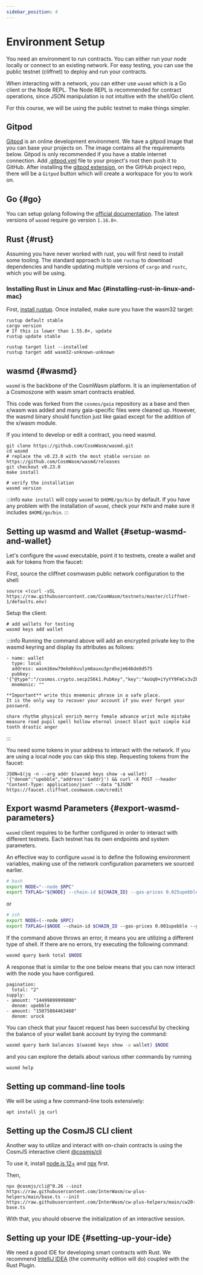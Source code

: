 ```yaml
---
sidebar_position: 4
---
```


# Environment Setup

You need an environment to run contracts. You can either run your node locally or connect to an existing network. For
easy testing, you can use the public testnet (cliffnet) to deploy and run your contracts.

When interacting with a network, you can either use `wasmd` which is a Go client or the Node REPL. The Node REPL is
recommended for contract operations, since JSON manipulation is not intuitive with the shell/Go client.

For this course, we will be using the public testnet to make things simpler.

## Gitpod

[Gitpod](https://www.gitpod.io/) is an online development environment. We have a gitpod image that you can base your
projects on. The image contains all the requirements below. Gitpod is only recommended if you have a stable internet connection.
Add [.gitpod.yml](https://github.com/CosmWasm/cosmwasm-template/blob/master/.gitpod.yml) file to your project's root
then push it to GitHub. After installing the [gitpod extension](https://www.gitpod.io/extension-activation/), on the GitHub
project repo, there will be a `Gitpod` button which will create a workspace for you to work on.

## Go {#go}

You can setup golang following the [official documentation](https://github.com/golang/go/wiki#working-with-go). The latest
versions of `wasmd`
require go version `1.16.8+`.

## Rust {#rust}

Assuming you have never worked with rust, you will first need to install some tooling. The standard approach is to
use `rustup` to download dependencies and handle updating multiple versions of
`cargo` and `rustc`, which you will be using.

### Installing Rust in Linux and Mac {#installing-rust-in-linux-and-mac}

First, [install rustup](https://rustup.rs/). Once installed, make sure you have the wasm32 target:

```shell
rustup default stable
cargo version
# If this is lower than 1.55.0+, update
rustup update stable

rustup target list --installed
rustup target add wasm32-unknown-unknown
```

## wasmd {#wasmd}

`wasmd` is the backbone of the CosmWasm platform. It is an implementation of a Cosmoszone with wasm smart contracts
enabled.

This code was forked from the `cosmos/gaia` repository as a base and then x/wasm was added and many
gaia-specific files were cleaned up. However, the wasmd binary should function just like gaiad except for the addition of the x/wasm
module.

If you intend to develop or edit a contract, you need wasmd.

```shell
git clone https://github.com/CosmWasm/wasmd.git
cd wasmd
# replace the v0.23.0 with the most stable version on https://github.com/CosmWasm/wasmd/releases
git checkout v0.23.0
make install

# verify the installation
wasmd version
```

:::info
`make install` will copy `wasmd` to `$HOME/go/bin`
 by default. If you have any problem with the installation of `wasmd`, check your `PATH` and make sure it includes `$HOME/go/bin`. 
:::

## Setting up wasmd and Wallet {#setup-wasmd-and-wallet}

Let's configure the `wasmd` executable, point it to testnets, create a wallet and ask for tokens from the faucet:

First, source the cliffnet cosmwasm public network configuration to the shell:

```shell
source <(curl -sSL https://raw.githubusercontent.com/CosmWasm/testnets/master/cliffnet-1/defaults.env)
```

Setup the client:

```shell
# add wallets for testing
wasmd keys add wallet
```
:::info
Running the command above will add an encrypted private key to the wasmd keyring and display its attributes as follows: 
```
- name: wallet
  type: local
  address: wasm16ew79ekmhkvulym6auxu3prdhejm646de8d575
  pubkey: '{"@type":"/cosmos.crypto.secp256k1.PubKey","key":"AoUq0+iYyYY9FmCx3vZF2EHhvCq1zDQxIXAH8lEsjOPZ"}'
  mnemonic: ""

**Important** write this mnemonic phrase in a safe place.
It is the only way to recover your account if you ever forget your password.

share rhythm physical enrich merry female advance wrist mule mistake measure road pupil spell hollow eternal insect blast quit simple kid tooth drastic anger
```
:::

You need some tokens in your address to interact with the network. If you are using a local node you can skip this step. Requesting tokens
from the faucet:

```shell
JSON=$(jq -n --arg addr $(wasmd keys show -a wallet) '{"denom":"upebble","address":$addr}') && curl -X POST --header "Content-Type: application/json" --data "$JSON" https://faucet.cliffnet.cosmwasm.com/credit
```

## Export wasmd Parameters {#export-wasmd-parameters}

`wasmd` client requires to be further configured in order to interact with different testnets.
Each testnet has its own endpoints and system parameters.

An effective way to configure `wasmd` is to define the following environment variables, making use of the network configuration parameters we sourced earlier.

```bash
# bash
export NODE="--node $RPC"
export TXFLAG="${NODE} --chain-id ${CHAIN_ID} --gas-prices 0.025upebble --gas auto --gas-adjustment 1.3"
```
or
```bash
# zsh
export NODE=(--node $RPC)
export TXFLAG=($NODE --chain-id $CHAIN_ID --gas-prices 0.001upebble --gas auto --gas-adjustment 1.3)
```

If the command above throws an error, it means you are utilizing a different type of shell. If there are no errors, try executing the following command:

```bash
wasmd query bank total $NODE
```
A response that is similar to the one below means that you can now interact with the node you have configured.
```shell
pagination:
  total: "2"
supply:
- amount: "14499899999800"
  denom: upebble
- amount: "15075884463468"
  denom: urock
```
 You can check that your faucet request has been successful by checking the balance of your wallet bank account by trying the command:
```bash
wasmd query bank balances $(wasmd keys show -a wallet) $NODE
```
and you can explore the details about various other commands by running
```bash
wasmd help
```


## Setting up command-line tools

We will be using a few command-line tools extensively:
```shell
apt install jq curl
```

## Setting up the CosmJS CLI client

Another way to utilize and interact with on-chain contracts is using the CosmJS interactive client
[@cosmjs/cli](https://github.com/cosmos/cosmjs/tree/main/packages/cli)

To use it, install [node.js 12+](https://nodejs.org/en/download/) and [npx](https://www.npmjs.com/package/npx) first.

Then,

```shell
npx @cosmjs/cli@^0.26 --init https://raw.githubusercontent.com/InterWasm/cw-plus-helpers/main/base.ts --init https://raw.githubusercontent.com/InterWasm/cw-plus-helpers/main/cw20-base.ts
```

With that, you should observe the initialization of an interactive session.
## Setting up your IDE {#setting-up-your-ide}

We need a good IDE for developing smart contracts with Rust. We recommend [IntelliJ IDEA](https://www.jetbrains.com/idea/download/) (the community edition will do) coupled with the Rust Plugin.
